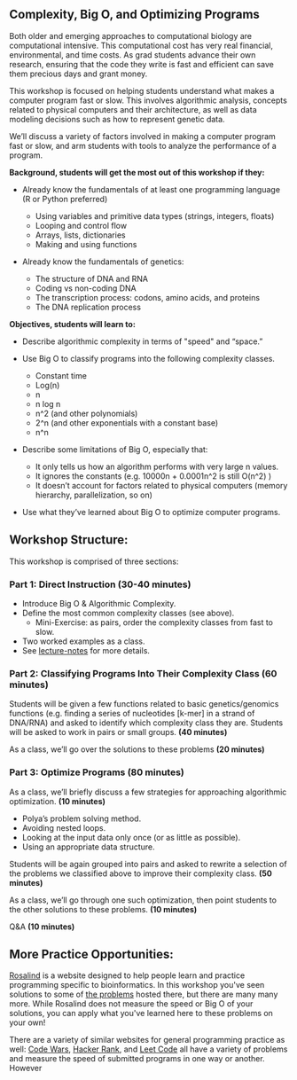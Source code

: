 ## Complexity, Big O, and Optimizing Programs

Both older and emerging approaches to computational biology are computational intensive. This computational cost has very real financial, environmental, and time costs. As grad students advance their own research, ensuring that the code they write is fast and efficient can save them precious days and grant money. 

This workshop is focused on helping students understand what makes a computer program fast or slow. This involves algorithmic analysis, concepts related to physical computers and their architecture, as well as data modeling decisions such as how to represent genetic data. 

We’ll discuss a variety of factors involved in making a computer program fast or slow, and arm students with tools to analyze the performance of a program.

**Background, students will get the most out of this workshop if they:**

* Already know the fundamentals of at least one programming language (R or Python preferred)
    * Using variables and primitive data types (strings, integers, floats)
    * Looping and control flow
    * Arrays, lists, dictionaries
    * Making and using functions

* Already know the fundamentals of genetics:
    * The structure of DNA and RNA
    * Coding vs non-coding DNA
    * The transcription process: codons, amino acids, and proteins
    * The DNA replication process

**Objectives, students will learn to:**

* Describe algorithmic complexity in terms of "speed" and “space.”
* Use Big O to classify programs into the following complexity classes.
    * Constant time
    * Log(n)
    * n
    * n log n
    * n^2 (and other polynomials)
    * 2^n (and other exponentials with a constant base)
    * n^n

* Describe some limitations of Big O, especially that:
    * It only tells us how an algorithm performs with very large n values. 
    * It ignores the constants (e.g. 10000n + 0.0001n^2 is still O(n^2) )
    * It doesn’t account for factors related to physical computers (memory hierarchy, parallelization, so on)

* Use what they’ve learned about Big O to optimize computer programs.

## Workshop Structure:

This workshop is comprised of three sections:

### Part 1: Direct Instruction (30-40 minutes)

* Introduce Big O & Algorithmic Complexity.
* Define the most common complexity classes (see above).
    * Mini-Exercise: as pairs, order the complexity classes from fast to slow.
* Two worked examples as a class.
* See [lecture-notes](lecture-notes.md) for more details.

### Part 2: Classifying Programs Into Their Complexity Class (60 minutes)

Students will be given a few functions related to basic genetics/genomics functions (e.g. finding a series of nucleotides [k-mer] in a strand of DNA/RNA) and asked to identify which complexity class they are. Students will be asked to work in pairs or small groups. **(40 minutes)**

As a class, we’ll go over the solutions to these problems **(20 minutes)**

### Part 3: Optimize Programs (80 minutes)

As a class, we’ll briefly discuss a few strategies for approaching algorithmic optimization. **(10 minutes)**

* Polya’s problem solving method.
* Avoiding nested loops.
* Looking at the input data only once (or as little as possible).
* Using an appropriate data structure.

Students will be again grouped into pairs and asked to rewrite a selection of the problems we classified above to improve their complexity class. **(50 minutes)**

As a class, we’ll go through one such optimization, then point students to the other solutions to these problems. **(10 minutes)**

Q&A **(10 minutes)**

## More Practice Opportunities:

[Rosalind](http://rosalind.info/) is a website designed to help people learn and practice programming specific to bioinformatics. In this workshop you've seen solutions to some of [the problems](http://rosalind.info/problems/list-view/) hosted there, but there are many many more. While Rosalind does not measure the speed or Big O of your solutions, you can apply what you've learned here to these problems on your own!

There are a variety of similar websites for general programming practice as well: [Code Wars](https://www.codewars.com/), [Hacker Rank](https://www.hackerrank.com/), and [Leet Code](https://leetcode.com/) all have a variety of problems and measure the speed of submitted programs in one way or another. However

 

